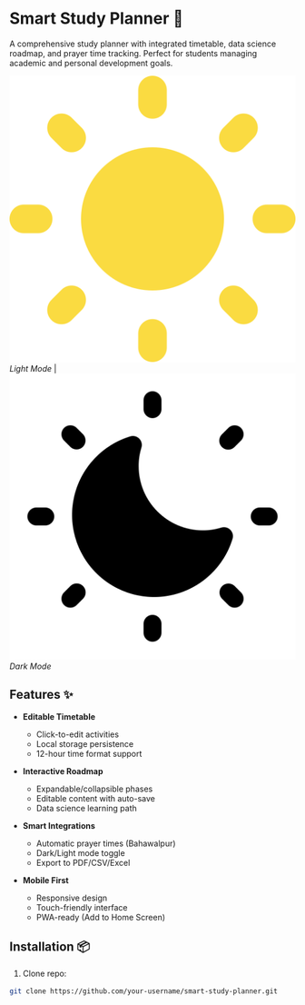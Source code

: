 # Smart Study Planner 🚀

A comprehensive study planner with integrated timetable, data science roadmap, and prayer time tracking. Perfect for students managing academic and personal development goals.

![Demo](brightness.png) *Light Mode* | ![Demo](moon.png ) *Dark Mode*

## Features ✨

- **Editable Timetable**  
  - Click-to-edit activities  
  - Local storage persistence  
  - 12-hour time format support  

- **Interactive Roadmap**  
  - Expandable/collapsible phases  
  - Editable content with auto-save  
  - Data science learning path  

- **Smart Integrations**  
  - Automatic prayer times (Bahawalpur)  
  - Dark/Light mode toggle  
  - Export to PDF/CSV/Excel  

- **Mobile First**  
  - Responsive design  
  - Touch-friendly interface  
  - PWA-ready (Add to Home Screen)  

## Installation 📦

1. Clone repo:
```bash
git clone https://github.com/your-username/smart-study-planner.git

